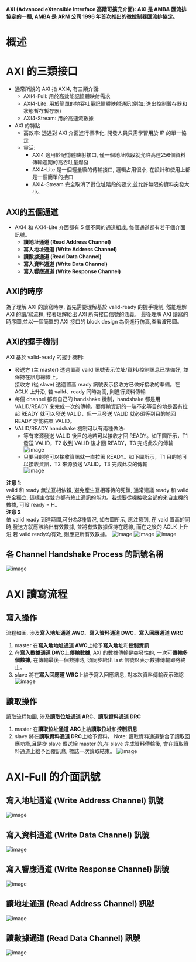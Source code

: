 **AXI (Advanced eXtensible Interface 高階可擴充介面): AXI 是 AMBA 匯流排協定的一種, AMBA 是 ARM 公司 1996 年首次推出的微控制器匯流排協定。**
# 概述
# AXI 的三類接口
* 通常所說的 AXI 指 AXI4, 有三類介面:
  * AXI4-Full: 用於高效能記憶體映射需求
  * AXI4-Lite: 用於簡單的地吞吐量記憶體映射通訊(例如: 進出控制暫存器和狀態暫存暫存器)
  * AXI4-Stream: 用於高速流數據
* AXI 的特點
  * 高效率: 透過對 AXI 介面進行標準化, 開發人員只需學習用於 IP 的單一協定
  * 靈活:
    * AXI4 適用於記憶體映射接口, 僅一個地址階段就允許高達256個資料傳輸週期的高吞吐量爆發
    * AXI4-Lite 是一個輕量級的傳輸接口, 邏輯占用很小, 在設計和使用上都是一個簡單的接口
    * AXI4-Stream 完全取消了對位址階段的要求,並允許無限的資料突發大小。
## AXI的五個通道
* AXI4 和 AXI4-Lite 介面都有 5 個不同的通道組成, 每個通道都有若干個介面訊號。
  * **讀地址通道 (Read Address Channel)**
  * **寫入地址通道 (Write Address Channel)**
  * **讀數據通道 (Read Data Channel)**
  * **寫入資料通道 (Write Data Channel)**
  * **寫入響應通道 (Write Response Channel)**
## AXI的時序
為了理解 AXI 的讀寫時序, 首先需要理解基於 valid-ready 的握手機制, 然能理解 AXI 的讀/寫流程, 接著理解給出 AXI 所有接口信號的涵義。
最後理解 AXI 讀寫的時序圖,並以一個簡單的 AXI 接口的 block design 為例進行仿真,查看波形圖。
## AXI的握手機制
AXI 基於 valid-ready 的握手機制:
  * 發送方 (主 master) 透過置高 vaild 訊號表示位址/資料/控制訊息已準備好, 並保持在訊息總線上。  
    接收方 (從 slave) 透過置高 ready 訊號表示接收方已做好接收的準備。在 ACLK 上升沿, 若 vaild、ready 同時為高, 則進行資料傳輸
  * 每個 channel 都有自己的 handshake 機制，handshake 都是用 VALID/READY 來完成一次的傳輸。要傳輸資訊的一端不必等目的地是否有拉起 READY 就可以發送 VALID，但一旦發送 VALID 就必須等到目的地回 READY 才能結束 VALID。
  * VALID/READY handshake 機制可以有兩種做法:
    * 等有來源發送 VALID 後目的地若可以接收才回 READY。如下圖所示，T1 發送 VALID，T2 收到 VALID 後才回 READY，T3 完成此次的傳輸  
![image](https://github.com/user-attachments/assets/f243780c-065a-4ca3-bd42-1ebd4aadbe45)
    * 只要目的地可以接收資訊就一直拉著 READY。如下圖所示，T1 目的地可以接收資訊，T2 來源發送 VALID，T3 完成此次的傳輸  
![image](https://github.com/user-attachments/assets/6f1a9c0a-2152-4456-86bc-a421a1991e62)  

**注意 1**:  
valid 和 ready 無法互相依賴, 避免產生互相等待的死鎖, 通常建議 ready 和 valld 完全獨立, 這樣主從雙方都有終止通訊的能力。若想要從機接收全部的來自主機的數據, 可設 ready = H。  
**注意 2**  
依 valid ready 到達時間,可分為3種情況, 如右圖所示, 應注意到, 在 vaid 置高的同時,發送方就應該給出有效數據, 並將有效數據保持在總線, 而在之後的 ACLK 上升沿,若 vaiid ready均有效, 則應更新有效數據。
![image](https://github.com/user-attachments/assets/246e232e-20b0-4472-b4a1-1ef11d5e15a9)
![image](https://github.com/user-attachments/assets/fdbb5018-dfa7-4508-92cd-207056647714)
![image](https://github.com/user-attachments/assets/6415181d-6791-4092-b4a3-f0529999d8d7)
## 各 Channel Handshake Process 的訊號名稱
![image](https://github.com/user-attachments/assets/bc5c3e59-e840-4ad5-b23f-0c6546da1e77)

# AXI 讀寫流程
## 寫入操作
流程如圖, 涉及**寫入地址通道 AWC**、**寫入資料通道 DWC**、**寫入回應通道 WRC**
1. master 在**寫入地地址通道 AWC**上給予**寫入地址**和**控制資訊**
2. 在**寫入數據通道 DWC**上**傳輸數據**, AXI 的數據傳輸是突發性的, 一次可**傳輸多個數據**, 在傳輸最後一個數據時, 須同步給出 last 信號以表示數據傳輸即將終止。
3. slave 將在**寫入回應道 WRC**上給予寫入回應訊息, 對本次資料傳輸表示確認
![image](https://github.com/user-attachments/assets/9902e9e9-e173-476a-9cb2-df18d0ed2310)
## 讀取操作
讀取流程如圖, 涉及**讀取位址通道 ARC**、**讀取資料通道 DRC**
1. master 在**讀取位址通道 ARC**上給**讀取位址**和**控制訊息**
2. slave 將在**讀取資料通道 DRC**上給予資料。
Note: 讀取資料通道整合了讀取回應功能,且是從 slave 傳送給 master 的,在 slave 完成資料傳輸後, 會在讀取資料通道上給予回覆訊息, 標誌一次讀取結束。
![image](https://github.com/user-attachments/assets/aa6c9972-ba90-4684-a319-fc25d70c1b53)
# AXI-Full 的介面訊號
## 寫入地址通道 (Write Address Channel) 訊號
![image](https://github.com/user-attachments/assets/a6144be6-9512-4eeb-9d20-fa273f5f04d9)
## 寫入資料通道 (Write Data Channel) 訊號
![image](https://github.com/user-attachments/assets/d11b9a4a-db8c-4e0a-8fbb-1d6c90ae01e3)
## 寫入響應通道 (Write Response Channel) 訊號
![image](https://github.com/user-attachments/assets/99066072-44cb-4a82-a4a9-54a94b880245)
## 讀地址通道 (Read Address Channel) 訊號
![image](https://github.com/user-attachments/assets/ba8a6fbf-159b-4a97-9383-b7c4e9fe3c12)
## 讀數據通道 (Read Data Channel) 訊號
![image](https://github.com/user-attachments/assets/f87e8491-28f5-4627-a195-61a05ef167fd)
